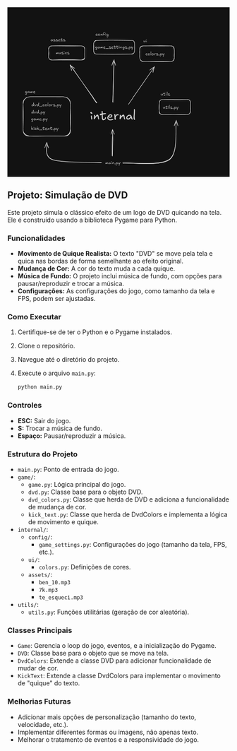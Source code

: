 <div align="center">
<img src="./internal/assets/UML.png" alt="Diagrama UML" style="max-width: 100%; display: block; margin-left: auto; margin-right: auto;">
</div>

## Projeto: Simulação de DVD

Este projeto simula o clássico efeito de um logo de DVD quicando na tela. Ele é construído usando a biblioteca Pygame para Python.

### Funcionalidades

* **Movimento de Quique Realista:** O texto "DVD" se move pela tela e quica nas bordas de forma semelhante ao efeito original.
* **Mudança de Cor:** A cor do texto muda a cada quique.
* **Música de Fundo:** O projeto inclui música de fundo, com opções para pausar/reproduzir e trocar a música.
* **Configurações:** As configurações do jogo, como tamanho da tela e FPS, podem ser ajustadas.

### Como Executar

1.  Certifique-se de ter o Python e o Pygame instalados.
2.  Clone o repositório.
3.  Navegue até o diretório do projeto.
4.  Execute o arquivo `main.py`:

    ```bash
    python main.py
    ```

### Controles

* **ESC:** Sair do jogo.
* **S:** Trocar a música de fundo.
* **Espaço:** Pausar/reproduzir a música.

### Estrutura do Projeto

* `main.py`: Ponto de entrada do jogo.
* `game/`:
    * `game.py`: Lógica principal do jogo.
    * `dvd.py`: Classe base para o objeto DVD.
    * `dvd_colors.py`:  Classe que herda de DVD e adiciona a funcionalidade de mudança de cor.
    * `kick_text.py`: Classe que herda de DvdColors e implementa a lógica de movimento e quique.
* `internal/`:
    * `config/`:
        * `game_settings.py`: Configurações do jogo (tamanho da tela, FPS, etc.).
    * `ui/`:
        * `colors.py`: Definições de cores.
    * `assets/`:
        * `ben_10.mp3`
        * `7k.mp3`
        * `te_esqueci.mp3`
* `utils/`:
    * `utils.py`: Funções utilitárias (geração de cor aleatória).

### Classes Principais

* `Game`:  Gerencia o loop do jogo, eventos, e a inicialização do Pygame.
* `DVD`: Classe base para o objeto que se move na tela.
* `DvdColors`:  Extende a classe DVD para adicionar funcionalidade de mudar de cor.
* `KickText`: Extende a classe DvdColors para implementar o movimento de "quique" do texto.

### Melhorias Futuras

* Adicionar mais opções de personalização (tamanho do texto, velocidade, etc.).
* Implementar diferentes formas ou imagens, não apenas texto.
* Melhorar o tratamento de eventos e a responsividade do jogo.

